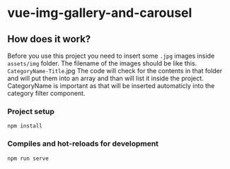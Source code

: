 # vue-img-gallery-and-carousel

## How does it work?
Before you use this project you need to insert some `.jpg` images inside `assets/img` folder. The filename of the images should be like this.
`CategoryName-Title`.jpg
The code will check for the contents in that folder and will put them into an array and than will list it inside the project.
CategoryName is important as that will be inserted automaticly into the category filter component.

### Project setup
```
npm install
```

### Compiles and hot-reloads for development
```
npm run serve
```
